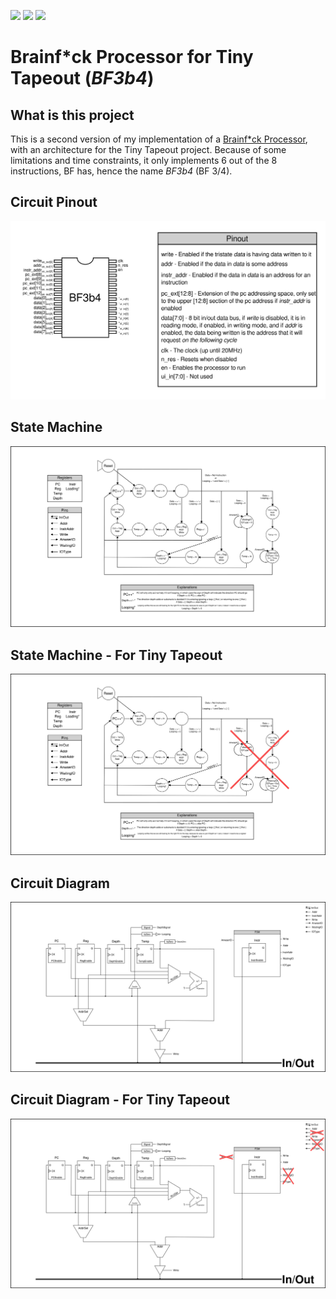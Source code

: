 ![](../../workflows/gds/badge.svg) ![](../../workflows/docs/badge.svg) ![](../../workflows/test/badge.svg)

# Brainf\*ck Processor for Tiny Tapeout (_BF3b4_)


## What is this project

This is a second version of my implementation of a [Brainf\*ck Processor](https://github.com/loco-choco/bf-processor/tree/main), with an architecture for the Tiny Tapeout project.
Because of some limitations and time constraints, it only implements 6 out of the 8 instructions, BF has, hence the name _BF3b4_ (BF 3/4).

## Circuit Pinout

![Pinout](pinout.png)

## State Machine

![FSM](fsm.png)

## State Machine - For Tiny Tapeout

![FSM-TT](fsm-tt.png)

## Circuit Diagram

![Diagram](diagram.png)

## Circuit Diagram - For Tiny Tapeout

![Diagram-TT](diagram-tt.png)
